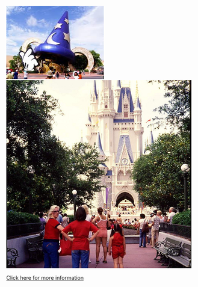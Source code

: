 ![lol](../../../images/disney1.jpeg)
![ll](../../../images/disney2.jpg)   

[Click here for more information](https://disneyworld.disney.go.com/)